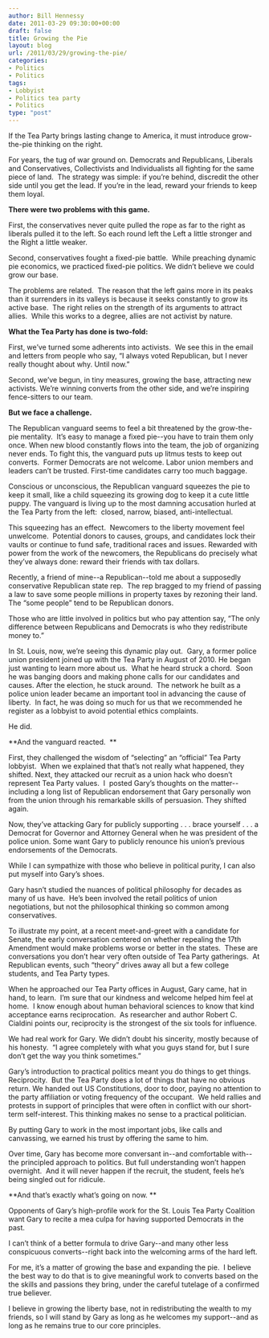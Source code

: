 ```yaml
---
author: Bill Hennessy
date: 2011-03-29 09:30:00+00:00
draft: false
title: Growing the Pie
layout: blog
url: /2011/03/29/growing-the-pie/
categories:
- Politics
- Politics
tags:
- Lobbyist
- Politics tea party
- Politics
type: "post"
---
```


If the Tea Party brings lasting change to America, it must introduce grow-the-pie thinking on the right.

For years, the tug of war ground on. Democrats and Republicans, Liberals and Conservatives, Collectivists and Individualists all fighting for the same piece of land.  The strategy was simple: if you’re behind, discredit the other side until you get the lead. If you’re in the lead, reward your friends to keep them loyal.

**There were two problems with this game.**

First, the conservatives never quite pulled the rope as far to the right as liberals pulled it to the left. So each round left the Left a little stronger and the Right a little weaker.

Second, conservatives fought a fixed-pie battle.  While preaching dynamic pie economics, we practiced fixed-pie politics. We didn’t believe we could grow our base.

The problems are related.  The reason that the left gains more in its peaks than it surrenders in its valleys is because it seeks constantly to grow its active base.  The right relies on the strength of its arguments to attract allies.  While this works to a degree, allies are not activist by nature.

**What the Tea Party has done is two-fold:**

First, we’ve turned some adherents into activists.  We see this in the email and letters from people who say, “I always voted Republican, but I never really thought about why. Until now.”

Second, we’ve begun, in tiny measures, growing the base, attracting new activists. We’re winning converts from the other side, and we’re inspiring fence-sitters to our team.

**But we face a challenge.**

The Republican vanguard seems to feel a bit threatened by the grow-the-pie mentality.  It’s easy to manage a fixed pie--you have to train them only once. When new blood constantly flows into the team, the job of organizing never ends.
To fight this, the vanguard puts up litmus tests to keep out converts.  Former Democrats are not welcome. Labor union members and leaders can’t be trusted. First-time candidates carry too much baggage.

Conscious or unconscious, the Republican vanguard squeezes the pie to keep it small, like a child squeezing its growing dog to keep it a cute little puppy. The vanguard is living up to the most damning accusation hurled at the Tea Party from the left:  closed, narrow, biased, anti-intellectual.

This squeezing has an effect.  Newcomers to the liberty movement feel unwelcome.  Potential donors to causes, groups, and candidates lock their vaults or continue to fund safe, traditional races and issues. Rewarded with power from the work of the newcomers, the Republicans do precisely what they’ve always done: reward their friends with tax dollars.

Recently, a friend of mine--a Republican--told me about a supposedly conservative Republican state rep.  The rep bragged to my friend of passing a law to save some people millions in property taxes by rezoning their land.  The “some people” tend to be Republican donors.

Those who are little involved in politics but who pay attention say, “The only difference between Republicans and Democrats is who they redistribute money to.”

In St. Louis, now, we’re seeing this dynamic play out.  Gary, a former police union president joined up with the Tea Party in August of 2010. He began just wanting to learn more about us.  What he heard struck a chord.  Soon he was banging doors and making phone calls for our candidates and causes.
After the election, he stuck around.  The network he built as a police union leader became an important tool in advancing the cause of liberty.  In fact, he was doing so much for us that we recommended he register as a lobbyist to avoid potential ethics complaints.

He did.

**And the vanguard reacted.  **

First, they challenged the wisdom of “selecting” an “official” Tea Party lobbyist.  When we explained that that’s not really what happened, they shifted.
Next, they attacked our recruit as a union hack who doesn’t represent Tea Party values.  I  posted Gary’s thoughts on the matter--including a long list of Republican endorsement that Gary personally won from the union through his remarkable skills of persuasion. They shifted again.

Now, they’ve attacking Gary for publicly supporting . . . brace yourself . . . a Democrat for Governor and Attorney General when he was president of the police union. Some want Gary to publicly renounce his union’s previous endorsements of the Democrats.

While I can sympathize with those who believe in political purity, I can also put myself into Gary’s shoes.

Gary hasn’t studied the nuances of political philosophy for decades as many of us have.  He’s been involved the retail politics of union negotiations, but not the philosophical thinking so common among conservatives.

To illustrate my point, at a recent meet-and-greet with a candidate for Senate, the early conversation centered on whether repealing the 17th Amendment would make problems worse or better in the states.  These are conversations you don’t hear very often outside of Tea Party gatherings.  At Republican events, such “theory” drives away all but a few college students, and Tea Party types.

When he approached our Tea Party offices in August, Gary came, hat in hand, to learn.  I’m sure that our kindness and welcome helped him feel at home.  I know enough about human behavioral sciences to know that kind acceptance earns reciprocation.  As researcher and author Robert C. Cialdini points our, reciprocity is the strongest of the six tools for influence.

We had real work for Gary. We didn’t doubt his sincerity, mostly because of his honesty.  “I agree completely with what you guys stand for, but I sure don’t get the way you think sometimes.”

Gary’s introduction to practical politics meant you do things to get things. Reciprocity.  But the Tea Party does a lot of things that have no obvious return.
We handed out US Constitutions, door to door, paying no attention to the party affiliation or voting frequency of the occupant.  We held rallies and protests in support of principles that were often in conflict with our short-term self-interest. This thinking makes no sense to a practical politician.

By putting Gary to work in the most important jobs, like calls and canvassing, we earned his trust by offering the same to him.

Over time, Gary has become more conversant in--and comfortable with--the principled approach to politics. But full understanding won’t happen overnight.  And it will never happen if the recruit, the student, feels he’s being singled out for ridicule.

**And that’s exactly what’s going on now. **

Opponents of Gary’s high-profile work for the St. Louis Tea Party Coalition want Gary to recite a mea culpa for having supported Democrats in the past.

I can’t think of a better formula to drive Gary--and many other less conspicuous converts--right back into the welcoming arms of the hard left.

For me, it’s a matter of growing the base and expanding the pie.  I believe the best way to do that is to give meaningful work to converts based on the the skills and passions they bring, under the careful tutelage of a confirmed true believer.

I believe in growing the liberty base, not in redistributing the wealth to my friends, so I will stand by Gary as long as he welcomes my support--and as long as he remains true to our core principles.

